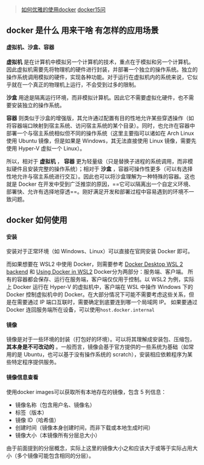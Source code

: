 
> [如何优雅的使用docker](https://zhuanlan.zhihu.com/p/270261871)
> [docker15问](https://blog.csdn.net/weixin_41645135/article/details/125513040)
## docker 是什么 用来干啥 有怎样的应用场景

#### 虚拟机、沙盒、容器

__虚拟机__ 是在计算机中模拟另一个计算机的技术，重点在于模拟和另一个计算机。因此虚拟机需要先将物理机的硬件进行封装，并部署一个独立的操作系统。独立的操作系统调用模拟的硬件，实现各种功能。对于运行在虚拟机内的系统来说，它似乎就在一个真正的物理机上运行，不会受到过多的限制。

__沙盒__ 用途是隔离运行环境，而非模拟计算机。因此它不需要虚拟化硬件，也不需要安装独立的操作系统。

__容器__ 则类似于沙盒的增强版，其允许通过配置有目的性地允许某些穿透操作（如将容器端口映射到宿主系统、访问宿主系统的某个目录）。同时，也允许在容器中部署一个与宿主系统相似但不同的操作系统（这里主要指可以诸如在 Arch Linux 使用 Ubuntu 镜像，但是如果是 Windows，其无法直接使用 Linux 镜像，需要先使用 Hyper-V 虚拟一个 Linux）。

所以，相对于 __虚拟机__ ， __容器__ 更为轻量级（只是替换子进程的系统调用，而非模拟硬件且安装完整的操作系统）；相对于 __沙盒__ ，容器可操作性更多（可以有选择性地允许与宿主系统进行交互）。因此也可以将沙盒理解为一种特殊的容器。这也就是 Docker 在开发中受到广泛推崇的原因，==它可以隔离出一个自定义环境、部署快、允许有选择地穿透==。刚好满足开发和部署过程中容易遇到的环境不一致问题。

## docker 如何使用 

#### 安装

安装对于正常环境（如 Windows、Linux）可以直接在官网安装 Docker 即可。

而如果想要在 WSL2 中使用 Docker，则需要参考 [Docker Desktop WSL 2 backend](https://docs.docker.com/desktop/windows/wsl/) 和 [Using Docker in WSL2](https://code.visualstudio.com/blogs/2020/03/02/docker-in-wsl2) 
Docker分为两部分：服务端、客户端。
所有的容器都会保存、运行在服务端，客户端仅仅用于控制。以 WSL2 为例，实际上 Docker 运行在 Hyper-V 的虚拟机中，客户端在 WSL 中操作 Windows 下的 Docker 控制虚拟机中的 Docker。在大部分情况下可能不需要考虑这些关系，但是在需要通过 IP 端口互联时，需要确定到底要连到哪一个局域网 IP。
如果要通过 Docker 连回服务端所在设备，可以使用`host.docker.internal`

#### 镜像

镜像是对于一些环境的封装（打包好的环境）。可以将其理解成安装包、压缩包，__其本身是不可改动的__ 。一般而言，镜像会基于官方提供的一些系统为基础（如常用的是 Ubuntu，也可以基于没有操作系统的 scratch），安装相应依赖程序为某些特定程序提供服务。

#### 镜像信息查看

使用docker images可以获取所有本地存在的镜像，包含 5 列信息：

+ 镜像名称（包含用户名、镜像名）
+ 标签（版本）
+ 镜像 ID（哈希值）
+ 创建时间（镜像本身创建时间，而非下载或本地生成时间）
+ 镜像大小（本镜像所有分层总大小）

由于前面提到的分层概念，实际上这里的镜像大小之和应该大于或等于实际占用大小（多个镜像可能包含相同的分层）。



